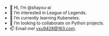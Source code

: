 - 👋 Hi, I’m @shayxu-ai
- 👀 I’m interested in League of Legends.
- 🌱 I’m currently learning Kubenetes.
- 💞️ I’m looking to collaborate on Python projects.
- 📫 Email me! yxu9428@163.com.

<!---
shayxu-ai/shayxu-ai is a ✨ special ✨ repository because its `README.md` (this file) appears on your GitHub profile.
You can click the Preview link to take a look at your changes.
--->
